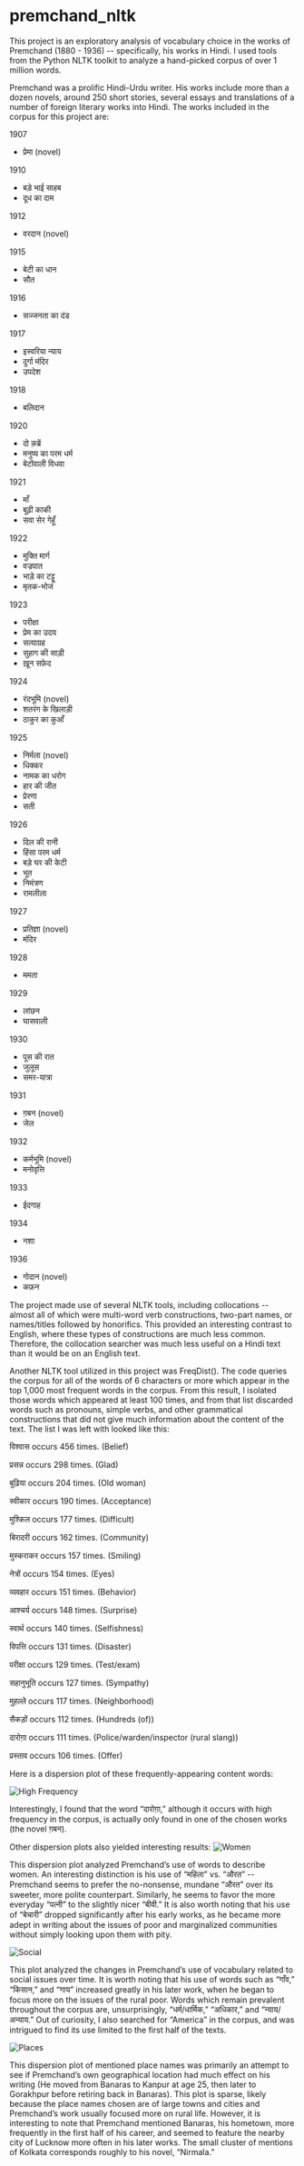 # premchand_nltk

This project is an exploratory analysis of vocabulary choice in the works of Premchand (1880 - 1936) -- specifically, his works in Hindi. I used tools from the Python NLTK toolkit to analyze a hand-picked corpus of over 1 million words.

  

Premchand was a prolific Hindi-Urdu writer. His works include more than a dozen novels, around 250 short stories, several essays and translations of a number of foreign literary works into Hindi. The works included in the corpus for this project are:

  

1907

- प्रेमा (novel) 

1910

- बड़े भाई साहब 
- दूध का दाम 

1912

- वरदान (novel) 

1915

- बेटी का धान 
- सौत 

1916

- सज्जनता का दंड 

1917

- इस्वरिया न्याय 
- दुर्गा मंदिर 
- उपदेश 

1918

- बलिदान 

1920

- दो क़ब्रें 
- मनुष्य का परम धर्म 
- बेटोंवाली विधवा 

1921

- माँ 
- बूढ़ी काकी 
- सवा सेर गेहूँ 
  
  

1922

- मुक्ति मार्ग 
- वज्रपात 
- भाड़े का टट्टू 
- मृतक-भोज 

1923

- परीक्षा 
- प्रेम का उदय 
- सत्याग्रह 
- सुहाग की साड़ी 
- ख़ून सफ़ेद 
  

1924

- रंदभूमि (novel) 
- शतरंग के खिलाड़ी 
- ठाकुर का कुआँ 

1925

- निर्मला (novel) 
- धिक्कर 
- नामक का धरोग 
- हार की जीत 
- प्रेरणा 
- सती 

1926

- दिल की रानी 
- हिंसा परम धर्म 
- बड़े घर की केटी 
- भूत 
- निमंत्रण 
- रामलीला 

1927

- प्रतिज्ञा (novel) 
- मंदिर 

1928

- ममता 

1929

- लांछन 
- घासवाली 

1930

- पूस की रात 
- जुलूस 
- समर-यात्रा 

1931

- ग़बन (novel) 
- जेल 

1932

- कर्मभूमि (novel) 
- मनोवृत्ति 

1933

- ईदगाह 

1934

- नशा 

1936

- गोदान (novel) 
- कफ़न 
  
  
  

The project made use of several NLTK tools, including collocations -- almost all of which were multi-word verb constructions, two-part names, or names/titles followed by honorifics. This provided an interesting contrast to English, where these types of constructions are much less common. Therefore, the collocation searcher was much less useful on a Hindi text than it would be on an English text.

  

Another NLTK tool utilized in this project was FreqDist(). The code queries the corpus for all of the words of 6 characters or more which appear in the top 1,000 most frequent words in the corpus. From this result, I isolated those words which appeared at least 100 times, and from that list discarded words such as pronouns, simple verbs, and other grammatical constructions that did not give much information about the content of the text. The list I was left with looked like this:

  

विश्वास occurs 456 times. (Belief)

प्रसन्न occurs 298 times. (Glad)

बुढ़िया occurs 204 times. (Old woman)

स्वीकार occurs 190 times. (Acceptance)

मुश्किल occurs 177 times. (Difficult)

बिरादरी occurs 162 times. (Community)

मुस्कराकर occurs 157 times. (Smiling)

नेत्रों occurs 154 times. (Eyes)

व्यवहार occurs 151 times. (Behavior)

आश्चर्य occurs 148 times. (Surprise)

स्वार्थ occurs 140 times. (Selfishness)

विपत्ति occurs 131 times. (Disaster)

परीक्षा occurs 129 times. (Test/exam)

सहानुभूति occurs 127 times. (Sympathy)

मुहल्ले occurs 117 times. (Neighborhood)

सैकड़ों occurs 112 times. (Hundreds (of))

दारोग़ा occurs 111 times. (Police/warden/inspector (rural slang))

प्रस्ताव occurs 106 times. (Offer)

  

Here is a dispersion plot of these frequently-appearing content words:

![High Frequency](Disp_Plot_High_Frequency.png)


Interestingly, I found that the word “दारोग़ा,” although it occurs with high frequency in the corpus, is actually only found in one of the chosen works (the novel ग़बन).

  
  

Other dispersion plots also yielded interesting results:
![Women](Disp_Plot_Women.png)

This dispersion plot analyzed Premchand’s use of words to describe women. An interesting distinction is his use of “महिला” vs. “औरत” -- Premchand seems to prefer the no-nonsense, mundane “औरत” over its sweeter, more polite counterpart. Similarly, he seems to favor the more everyday “पत्नी” to the slightly nicer “बीवी.” It is also worth noting that his use of “बेचारी” dropped significantly after his early works, as he became more adept in writing about the issues of poor and marginalized communities without simply looking upon them with pity.

  
  
![Social](Disp_Plot_Social.png)

This plot analyzed the changes in Premchand’s use of vocabulary related to social issues over time. It is worth noting that his use of words such as “गाँव,” “किसान,” and “गाय” increased greatly in his later work, when he began to focus more on the issues of the rural poor. Words which remain prevalent throughout the corpus are, unsurprisingly, “धर्म/धार्मिक,” “अधिकार,” and “न्याय/अन्याय.” Out of curiosity, I also searched for “America” in the corpus, and was intrigued to find its use limited to the first half of the texts.

  
  
![Places](Disp_Plot_Places.png)

This dispersion plot of mentioned place names was primarily an attempt to see if Premchand’s own geographical location had much effect on his writing (He moved from Banaras to Kanpur at age 25, then later to Gorakhpur before retiring back in Banaras). This plot is sparse, likely because the place names chosen are of large towns and cities and Premchand’s work usually focused more on rural life. However, it is interesting to note that Premchand mentioned Banaras, his hometown, more frequently in the first half of his career, and seemed to feature the nearby city of Lucknow more often in his later works. The small cluster of mentions of Kolkata corresponds roughly to his novel, “Nirmala.”
